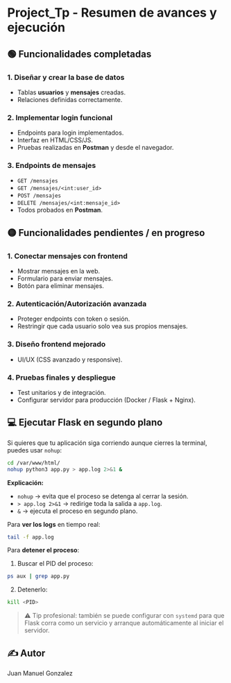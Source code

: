 # Project_Tp - Resumen de avances y ejecución

## 🟢 Funcionalidades completadas

### 1. Diseñar y crear la base de datos
- Tablas **usuarios** y **mensajes** creadas.
- Relaciones definidas correctamente.

### 2. Implementar login funcional
- Endpoints para login implementados.
- Interfaz en HTML/CSS/JS.
- Pruebas realizadas en **Postman** y desde el navegador.

### 3. Endpoints de mensajes
- `GET /mensajes`
- `GET /mensajes/<int:user_id>`
- `POST /mensajes`
- `DELETE /mensajes/<int:mensaje_id>`
- Todos probados en **Postman**.

## 🟡 Funcionalidades pendientes / en progreso

### 1. Conectar mensajes con frontend
- Mostrar mensajes en la web.
- Formulario para enviar mensajes.
- Botón para eliminar mensajes.

### 2. Autenticación/Autorización avanzada
- Proteger endpoints con token o sesión.
- Restringir que cada usuario solo vea sus propios mensajes.

### 3. Diseño frontend mejorado
- UI/UX (CSS avanzado y responsive).

### 4. Pruebas finales y despliegue
- Test unitarios y de integración.
- Configurar servidor para producción (Docker / Flask + Nginx).

## 💻 Ejecutar Flask en segundo plano

Si quieres que tu aplicación siga corriendo aunque cierres la terminal, puedes usar `nohup`:

```bash
cd /var/www/html/
nohup python3 app.py > app.log 2>&1 &
```

**Explicación:**
- `nohup` → evita que el proceso se detenga al cerrar la sesión.
- `> app.log 2>&1` → redirige toda la salida a `app.log`.
- `&` → ejecuta el proceso en segundo plano.

Para **ver los logs** en tiempo real:

```bash
tail -f app.log
```

Para **detener el proceso**:
1. Buscar el PID del proceso:
```bash
ps aux | grep app.py
```
2. Detenerlo:
```bash
kill <PID>
```

> ⚠️ Tip profesional: también se puede configurar con `systemd` para que Flask corra como un servicio y arranque automáticamente al iniciar el servidor.

## ✍️ Autor
Juan Manuel Gonzalez
